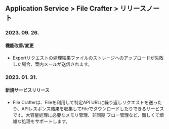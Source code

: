 ## Application Service > File Crafter > リリースノート

### 2023. 09. 26.

#### 機能改善/変更

- Exportリクエストの処理結果ファイルのストレージへのアップロードが失敗した場合、案内メールが送信されます。

### 2023. 01. 31.

#### 新規サービスリリース

- File Crafterは、Fileを利用して特定API URLに繰り返しリクエストを送ったり、APIレスポンス結果を収集してFileでダウンロードしたりできるサービスです。大容量処理に必要なメモリ管理、非同期
 フロー管理など、難しくて煩雑な処理をサポートします。
